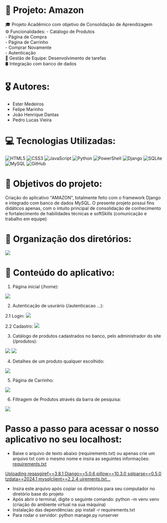 # 💫 Projeto: Amazon
🎓 Projeto Acadêmico com objetivo de Consolidação de Aprendizagem<br> ⚙ Funcionalidades: - Catálogo de Produtos<br>                                      - Página de Compra<br>                                      - Página de Carrinho<br>                                      - Comprar Novamente<br>                                      - Autenticação<br>📣 Gestão de Equipe: Desenvolvimento de tarefas<br> 🛢  Integração com banco de dados<br>

# 🎖 Autores:
- Ester Medeiros
- Felipe Marinho
- João Henrique Dantas
- Pedro Lucas Vieira

# 💻 Tecnologias Utilizadas:
![HTML5](https://img.shields.io/badge/html5-%23E34F26.svg?style=for-the-badge&logo=html5&logoColor=white) ![CSS3](https://img.shields.io/badge/css3-%231572B6.svg?style=for-the-badge&logo=css3&logoColor=white) ![JavaScript](https://img.shields.io/badge/javascript-%23323330.svg?style=for-the-badge&logo=javascript&logoColor=%23F7DF1E) ![Python](https://img.shields.io/badge/python-3670A0?style=for-the-badge&logo=python&logoColor=ffdd54) ![PowerShell](https://img.shields.io/badge/PowerShell-%235391FE.svg?style=for-the-badge&logo=powershell&logoColor=white) ![Django](https://img.shields.io/badge/django-%23092E20.svg?style=for-the-badge&logo=django&logoColor=white) ![SQLite](https://img.shields.io/badge/sqlite-%2307405e.svg?style=for-the-badge&logo=sqlite&logoColor=white) ![MySQL](https://img.shields.io/badge/mysql-4479A1.svg?style=for-the-badge&logo=mysql&logoColor=white) ![GitHub](https://img.shields.io/badge/github-%23121011.svg?style=for-the-badge&logo=github&logoColor=white)

# 📝 Objetivos do projeto:
Criação do aplicativo "AMAZON", totalmente feito com o framework Django e integrado com banco de dados MySQL. O presente projeto possui fins didáticos apenas, com o intuito principal de consolidação de conhecimento e fortalecimento de habilidades técnicas e softSkills (comunicação e trabalho em equipe)


# 📁 Organização dos diretórios:

<img src="https://cdn.discordapp.com/attachments/1229784847493632152/1247620978918293555/image.png?ex=6660b115&is=665f5f95&hm=38a8b1007b135ef786ee7415348490acf8691f76703f270c76980259abe40117&">

# 📰 Conteúdo do aplicativo:

1. Página inicial (/home):
<img src="https://cdn.discordapp.com/attachments/1229784847493632152/1247621149731459205/image.png?ex=6660b13d&is=665f5fbd&hm=d6b85d150dd8aa4ca9865c1e2fe4ed9215de1f38873345cc1d9a5b73d301e6a4&">


2. Autenticação de usurário (/autenticacao ...):

2.1 Login:
<img src="https://cdn.discordapp.com/attachments/1229784847493632152/1247621452333584494/image.png?ex=6660b185&is=665f6005&hm=6524eabd4440be2399013338a7730a64771d9484ece5aefd7f84249d6fd4b340&">


2.2 Cadastro: 
<img src="https://cdn.discordapp.com/attachments/1229784847493632152/1247621550312652890/image.png?ex=6660b19d&is=665f601d&hm=caec4715a19b97bae2abfd0dd9a2bff4c96e8c96c975ce416b7e58660d9a3726&">


3. Catálogo de produtos cadastrados no banco, pelo administrador do site (/produtos):
<img src="https://cdn.discordapp.com/attachments/1229784847493632152/1247621891154514074/image.png?ex=6660b1ee&is=665f606e&hm=a2af154e3abe9fb8c059329b4cf05600f31eb1a18ca9be00cd2cc8ffc977cf99&"> 

<img src="https://cdn.discordapp.com/attachments/1229784847493632152/1247622019789492244/image.png?ex=6660b20d&is=665f608d&hm=c2b58fffb8717cef945b6df0e1fd64c2d0426ba82aac17718ed73bf52a28304e&">


4. Detalhes de um produto qualquer escolhido:
<img src="https://cdn.discordapp.com/attachments/1229784847493632152/1247623431760117760/image.png?ex=6660b35d&is=665f61dd&hm=e7ab8b1df58722958a4f4d397152a237233d12893abf9f3f7e5a6d9ff1f1149f&">



5. Página de Carrinho:
<img src="https://cdn.discordapp.com/attachments/1229784847493632152/1247623596361121904/image.png?ex=6660b385&is=665f6205&hm=e52bf977c6e0501fffcd3da98e60b38a738f6e7ff5e10cca58b5e4a3b67c4677&">


6. Filtragem de Produtos através da barra de pesquisa:
<img src="https://cdn.discordapp.com/attachments/1229784847493632152/1247622415983444080/image.png?ex=6660b26b&is=665f60eb&hm=7988ac6961e31a2439a2f8c971126344b4ab997fddf375017b2677a16f246cf1&">


# Passo a passo para acessar o nosso aplicativo no seu localhost:

- Baixe o arquivo de texto abaixo (requirements.txt) ou apenas crie um arquivo txt com o mesmo nome e insira as seguintes informações:
[requirements.txt](https://github.com/user-attachments/files/15569255/requirements.txt)

[Uploading reqasgiref==3.8.1
Django==5.0.6
pillow==10.3.0
sqlparse==0.5.0
tzdata==2024.1
mysqlclient==2.2.4
uirements.txt…]()

- Insira este arquivo após copiar os diretórios para seu computador no diretório base do projeto
- Após abrir o terminal, digite o seguinte comando: python -m venv venv (criação do ambiente virtual na sua máquina)
- Instalação das dependências: pip install -r requirements.txt
- Para rodar o servidor: python manage.py runserver

